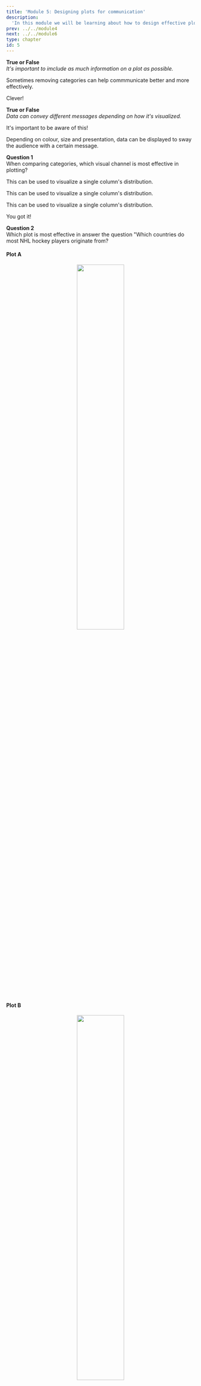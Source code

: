 ```yaml
---
title: 'Module 5: Designing plots for communication'
description:
  'In this module we will be learning about how to design effective plots for communication purposes.'
prev: ../../module4
next: ../../module6
type: chapter
id: 5
---
```


<exercise id="0" title="Module Learning Outcomes"  type="slides, video">
<slides source="module5/module5_00" shot="0" start="3:5707" end="4:5306"> </slides>
</exercise>

<exercise id="1" title="Effective figure design" type="slides,video">
<slides source="module5/module5_01" shot="1" start="0:003" end="07:12"> </slides>
</exercise>


<exercise id="2" title="True or False: Is it Effective?">

**True or False**       
*It's important to imclude as much information on a plot as possible.*


<choice id="1" >

<opt text="True" >

Sometimes removing categories can help commmunicate better and more effectively.

</opt>


<opt text="False"  correct="true">

Clever!

</opt>


</choice>

**True or False**       
*Data can convey different messages depending on how it's visualized.*

<choice id="2" >

<opt text="True"  correct="true">

It's important to be aware of this!

</opt>

<opt text="False" >

Depending on colour, size and presentation, data can be displayed to sway the audience with a certain message.

</opt>

</choice>

</exercise>


<exercise id="3" title="Which Graph is Effective?">

**Question 1**      
When comparing categories, which visual channel is most effective in plotting?

<choice id="1" >
<opt text="Angles">

This can be used to visualize a single column's distribution.

</opt>

<opt text="Colours" >

This can be used to visualize a single column's distribution.

</opt>

<opt text="Volume" >

This can be used to visualize a single column's distribution.

</opt>


<opt text="Positions" correct="true">

You got it!

</opt>

</choice>


**Question 2**      
Which plot is most effective in answer the question "Which countries do most NHL hockey players originate from?

#### Plot A


<center>
<img src="/module5/hockey1.svg" width="50%"></img>
</center>


#### Plot B 


<center>
<img src="/module5/hockey2.svg" width="50%"></img>
</center>



<choice id="2" >
<opt text="Plot A" >

Do we need to know all the categories?

</opt>

<opt text="Plot B" correct="true">

Nice!

</opt>

</choice>

</exercise>


<exercise id="4" title="Descriptive titles and labels" type="slides,video">
<slides source="module5/module5_02" shot="1" start="0:003" end="07:12"> </slides>
</exercise>


<exercise id="5" title="True or False: Titles and Formatting (T/F)?">

**True or False**       
*All plots should have a subtitle that adds additional details*


<choice id="1" >

<opt text="True" >

Often it's not necessary to have a subtitle but they can be helpful in supporting the communication of the plot's insights.

</opt>


<opt text="False"  correct="true">

Clever!

</opt>


</choice>

**True or False**       
*Using Altair, we can split up a title or subtitle by adding `\n` to indicate a line break.*

<choice id="2" >

<opt text="True" >

This does work in other plotting tools, but in Altair we separate our title and subtitle lines but putting strings as elements in a list. Each element in the list is indicative of a new line.

</opt>

<opt text="False"  correct="true">

🎉 

</opt>

</choice>


**True or False**       
*Not very axis and legend needs to have a title.*

<choice id="3" >

<opt text="True"  correct="true">

You got it!

</opt>

<opt text="False" >

For axis such as time and some categorical labels, it's redundant to have labels. 
</opt>

</choice>

</exercise>


<exercise id="6" title="Multiple Choices for Titles and Labels">

**Question 1**      
When aligning your titles, which argument would you use in `.TitleParams()`?

<choice id="1" >
<opt text="<code>alignment</code>">

I think your argument should be called something else.

</opt>

<opt text="<code>position</code>">

I think your argument should be called something else.

</opt>

<opt text="<code>align</code>">

I think your argument should be called something else.

</opt>


<opt text="<code>anchor</code>" correct="true">

You got it!

</opt>

</choice>


**Question 2**      
Which title is most appropriate for the plot below?


<center>
<img src="/module5/hockey3.svg" width="50%"></img>
</center>



<choice id="2" >
<opt text="<code>full</code>">

Not quite. Maybe take a look at slide 11.

</opt>

<opt text="<code>s</code>" correct="true">

Nice work!

</opt>

<opt text="<code>SI-units</code>">

Although this is the correct name, it's not the value we assign to the `format` argument

</opt>

<opt text="<code>SI</code>">

Close but not quite here.

</opt>


</choice>


**Question 3**      
To display the full number in the axis tick values instead of scientific notation, we can set `format` in `.Axis()` to which of the following )?


<center>
<img src="/module5/hockey3.svg" width="50%"></img>
</center>



<choice id="3" >
<opt text="NHL hockey player nationality" >

This isn't explaining any insights from the plot.

</opt>

<opt text="birth_country vs frequency in NHL" >

Referencing the column names isn't explaining any insights from the plot.

</opt>

<opt text="Majority of NHL hockey players originate from Canada" correct="true">

Nice!

</opt>

<opt text="Hockey Players in the NLH originate from all around the world" >

This is not exactly pertaining to the plot we see above. We would more likely want to title it commenting on the large number of players originating from Canada.

</opt>

</choice>

</exercise>

<exercise id="7" title="Formatting Fun!">


**Instructions:**    
Be patient when running a coding exercise for the first time, it can take a few minutes. 

**When you see `____` in a coding exercise, replace it with what you assume to be the correct code. Run the code to see if you obtain the desired output
and submit it to validate if you were correct.**


The [penguins](https://www.kaggle.com/parulpandey/palmer-archipelago-antarctica-penguin-data) that we seen time and time again is going to help us practice with formatting in this question.

<codeblock id="penguins">

</codeblock>


For this question let's create a stacked histogram of the values in the `culmen_depth_mm` column for different penguin species.

***([Culmen](https://allisonhorst.github.io/palmerpenguins/articles/articles/art.html): the upper ridge of a bird's beak)***

Tasks: 

Fill in the blanks in the code below so that the following gets accomplished.


- In a plot named `base`, use the data source `penguins_df` to make a histogram of the different quantities of penguin species in the data. 
- Map the species on the y-axis and the count on the x-axis. 
- In the base plot make sure to give a label to the x axis. Since the species is categorical, do not set a label for the y-axis.
- Display the base plot and take a look at what it's communicating.
- Create text by using `mark_text()` and save this in an object named `text`. It should have the same x and y mapping as the base plot but this time you want to make sure the count is displayed on the side of each species bar. Make sure it's centered in alignment and located at `dx=10`.
- After observing the plot create and object named `penguin_title` using `.TitleParams()`. In this method you will need to specify an insightful title, and subtitle, give the title a fontsize of 18, and set the subtitle colour to `firebrick`.
- Remove emove the grey box outlining the entire figure by setting the argument `strokeWidth` in the `.configure_view()` method. 

<codeblock id="05_07">

- Are you setting `alt.Y('species', title=None)` in the base plot?
- Are you setting `alt.X('count()', title='something'` in the base plot?
- In the text plot, are you coding `.mark_text(align='center', dx=10)`?
- In the text plot, are you specifying `alt.Text('count()'`?
- for the titles formatting are you making sure to use the arguments `subtitle`, `fontSize` and `subtitleColor`?


</codeblock>


</exercise>

<exercise id="8" title="Defining and transforming axis ranges" type="slides,video">
<slides source="module5/module5_03" shot="1" start="0:003" end="07:12"> </slides>
</exercise>


<exercise id="9" title="True or False: Transformations">

**True or False**       
*Filtering and clipping clipping is approriate to see variation in certain areas of your data.*


<choice id="1" >

<opt text="True"  correct="true">

You've been paying attention here!

</opt>

<opt text="False" >

Sometimes we need to see values within a certain range to indentify any variable or relationships within the data. 

</opt>


</choice>

**True or False**       
*Large outliers in the data can mask trends within the data.*

<choice id="2" >

<opt text="True"  correct="true">

🎉.

</opt>

<opt text="False" >

Sometimes a large value can affect the scale on an axes and make it difficult to identify and relationships or trends occuring in the data.

</opt>

</choice>


**True or False**       
*Log transforming an axis is a good option to use if there is a large range to displayed and you don't want to to compress the smaller values into bottom of the graph and with all possible values.*

<choice id="3" >

<opt text="True">

The first part is true, however log transforming does not work with values of 0 which would result in a value of -<span>&#8734;</span>. 

</opt>

<opt text="False" correct="true">

You are on fire!

</opt>

</choice>

</exercise>


<exercise id="10" title="Transformations and presentations">

**Question 1**      
Which of the folowing arguments will exclude data from a plot?

<choice id="1" >
<opt text="<code>clip</code>"  correct="true">

Cool!

</opt>

<opt text="<code>scale</code>">

We can use `.Scale()` and the `domain` argument to specify the domain of the plot axes but that does not stop the data points from appearing. 

</opt>

<opt text="<code>domain</code>">

Although this specifies the domain for the plot, the data will still display with

</opt>


<opt text="<code>filter</code>">

This is not an argument with Altair. 

</opt>

</choice>


**Question 2**      
How do you add interactivity to a plot?


<choice id="2" >
<opt text="<code>interactive=True</code>" >

You would not add interactivity with this argument.

</opt>

<opt text="<code>.interactivity()</code>">

Close but not quite!

</opt>

<opt text="<code>.interactive()</code>"  correct="true">

Nice!

</opt>

<opt text="<code>.active()</code>">

You are right that it's a method but not the correct one. 

</opt>


</choice>

</exercise>

<exercise id="11" title="Using Transformations in action!">


**Instructions:**    
Be patient when running a coding exercise for the first time, it can take a few minutes. 

**When you see `____` in a coding exercise, replace it with what you assume to be the correct code. Run the code to see if you obtain the desired output
and submit it to validate if you were correct.**


The [penguins](https://www.kaggle.com/parulpandey/palmer-archipelago-antarctica-penguin-data) that we seen time and time again is going to help us practice with formatting in this question.

<codeblock id="penguins">

</codeblock>


For this question let's create a stacked histogram of the values in the `culmen_depth_mm` column for different penguin species.

***([Culmen](https://allisonhorst.github.io/palmerpenguins/articles/articles/art.html): the upper ridge of a bird's beak)***

Tasks: 

Fill in the blanks in the code below so that the following gets accomplished.


- In a plot named `base`, use the data source `penguins_df` to make a histogram of the different quantities of penguin species in the data. 
- Map the species on the y-axis and the count on the x-axis. 
- In the base plot make sure to give a label to the x axis. Since the species is categorical, do not set a label for the y-axis.
- Display the base plot and take a look at what it's communicating.
- Create text by using `mark_text()` and save this in an object named `text`. It should have the same x and y mapping as the base plot but this time you want to make sure the count is displayed on the side of each species bar. Make sure it's centered in alignment and located at `dx=10`.
- After observing the plot create and object named `penguin_title` using `.TitleParams()`. In this method you will need to specify an insightful title, and subtitle, give the title a fontsize of 18, and set the subtitle colour to `firebrick`.
- Remove emove the grey box outlining the entire figure by setting the argument `strokeWidth` in the `.configure_view()` method. 

<codeblock id="05_07">

- Are you setting `alt.Y('species', title=None)` in the base plot?
- Are you setting `alt.X('count()', title='something'` in the base plot?
- In the text plot, are you coding `.mark_text(align='center', dx=10)`?
- In the text plot, are you specifying `alt.Text('count()'`?
- for the titles formatting are you making sure to use the arguments `subtitle`, `fontSize` and `subtitleColor`?


</codeblock>


</exercise>

<exercise id="12" title="Effective Use of Colour for Categorical Data" type="slides,video">
<slides source="module5/module5_04" shot="1" start="0:003" end="07:12"> </slides>
</exercise>


<exercise id="13" title="True or False: These Statement are Either Black or White">


**True or False**       
*It's important to set your work apart and demonstate creativity by creating your own colour scheme.*


<choice id="1" >

<opt text="True">

It's often better to use colour schemes designed by experts in a way to be easy to tell apart and in most cases also suitable for people with color vision deficiencies.

</opt>

<opt text="False"  correct="true">

🎉.

</opt>


</choice>

**True or False**       
*Adding an additional channel like "shape" to an exisiting column mapping, is often recommended to help people with color vision deficiences.*

<choice id="2" >

<opt text="True"  correct="true">

Yes! If you want to add a colour mapping of a column, it's often a good idea to add the same mapping to an additional channel. 

</opt>

<opt text="False" >

Is using only a colour mapping inclusive to people who can't interprete them?   

</opt>

</choice>

</exercise>


<exercise id="14" title="Transformations and presentations">

**Question 1**      
When is it a good idea to use custom colour schemes?

<choice id="1" >
<opt text="When colours are already naturally associated with certain categories or values."  correct="true">

Cool!

</opt>

<opt text="When it helps demonstrates your creativity and coding ability.">

Using custom colours may actually do the oposite in this case.

</opt>

<opt text="When you don't like the pre-existing colour schemes.">

There's gotta be at least one scheme you like!

</opt>


<opt text="When you want to colour coordinate with your company's logos.">

I can understand this one but not necessarily the number one reason.

</opt>

</choice>


**Question 2**      
A around how many colour hues is it a good rule of thumb to reconsider colour as an effective channel to represent your data?


<choice id="2" >
<opt text="3" >

Maybe a little higher.

</opt>

<opt text="5" correct="true">
Nice :)!

</opt>

<opt text="10">

Can you differential between 10 different colours easily?

</opt>

<opt text="20">

20 colours seems like a lot!

</opt>


</choice>

</exercise>

<exercise id="15" title="Colouring Between the Lines!">


**Instructions:**    
Be patient when running a coding exercise for the first time, it can take a few minutes. 

**When you see `____` in a coding exercise, replace it with what you assume to be the correct code. Run the code to see if you obtain the desired output
and submit it to validate if you were correct.**


The [penguins](https://www.kaggle.com/parulpandey/palmer-archipelago-antarctica-penguin-data) that we seen time and time again is going to help us practice with formatting in this question.

<codeblock id="penguins">

</codeblock>


For this question let's create a stacked histogram of the values in the `culmen_depth_mm` column for different penguin species.

***([Culmen](https://allisonhorst.github.io/palmerpenguins/articles/articles/art.html): the upper ridge of a bird's beak)***

Tasks: 

Fill in the blanks in the code below so that the following gets accomplished.


- In a plot named `base`, use the data source `penguins_df` to make a histogram of the different quantities of penguin species in the data. 
- Map the species on the y-axis and the count on the x-axis. 
- In the base plot make sure to give a label to the x axis. Since the species is categorical, do not set a label for the y-axis.
- Display the base plot and take a look at what it's communicating.
- Create text by using `mark_text()` and save this in an object named `text`. It should have the same x and y mapping as the base plot but this time you want to make sure the count is displayed on the side of each species bar. Make sure it's centered in alignment and located at `dx=10`.
- After observing the plot create and object named `penguin_title` using `.TitleParams()`. In this method you will need to specify an insightful title, and subtitle, give the title a fontsize of 18, and set the subtitle colour to `firebrick`.
- Remove emove the grey box outlining the entire figure by setting the argument `strokeWidth` in the `.configure_view()` method. 

<codeblock id="05_07">

- Are you setting `alt.Y('species', title=None)` in the base plot?
- Are you setting `alt.X('count()', title='something'` in the base plot?
- In the text plot, are you coding `.mark_text(align='center', dx=10)`?
- In the text plot, are you specifying `alt.Text('count()'`?
- for the titles formatting are you making sure to use the arguments `subtitle`, `fontSize` and `subtitleColor`?


</codeblock>


</exercise>

<exercise id="16" title="Effective use of color for quantitative data" type="slides,video">
<slides source="module5/module5_05" shot="1" start="0:003" end="07:12"> </slides>
</exercise>


<exercise id="20" title="Using color to highlight data" type="slides,video">
<slides source="module5/module5_06" shot="1" start="0:003" end="07:12"> </slides>
</exercise>


<exercise id="25" title="What Did We Just Learn?" type="slides, video">
<slides source="module5/module5_end" shot="0" start="04:5307" end="05:5911"></slides>
</exercise>
